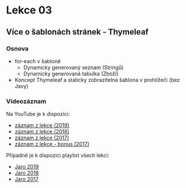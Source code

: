Lekce 03
========

Více o šablonách stránek - Thymeleaf
------------------------------------

### Osnova

- for-each v šabloně
    - Dynamicky generovaný seznam (Stringů)
    - Dynamicky generovaná tabulka (Zboží)
- Koncept Thymeleaf a staticky zobrazitelná šablona v prohlížeči (bez Javy)


### Videozáznam

Na YouTube je k dispozici:
* [záznam z lekce (2019)](https://www.youtube.com/watch?v=W2ejBH-F6JE)
* [záznam z lekce (2018)](https://www.youtube.com/watch?v=2exrkEkaxIU)
* [záznam z lekce (2017)](https://www.youtube.com/watch?v=TNN8twisoow)
* [záznam z lekce - bonus (2017)](https://www.youtube.com/watch?v=-Njd3uhThOo)

Případně je k dispozici playlist všech lekcí:
* [Jaro 2019](https://www.youtube.com/playlist?list=PLTCx5oiCrIJ7I5m_zJtjZoLS-pxSi859Z)
* [Jaro 2018](https://www.youtube.com/playlist?list=PLTCx5oiCrIJ6mcuJ1VaY8s0mzFsaMUzp-)
* [Jaro 2017](https://www.youtube.com/playlist?list=PLUVJxzuCt9ATwP3dFn5xCHvObtu2EveNZ)
